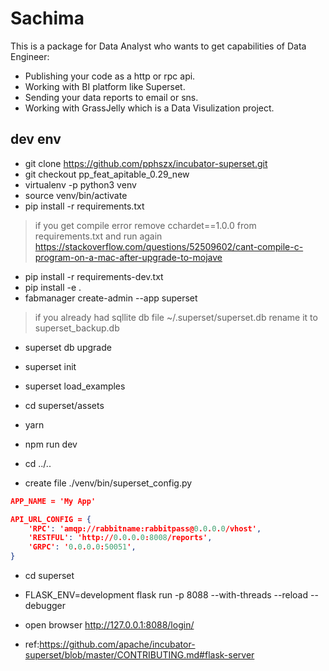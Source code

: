 # Sachima

This is a package for Data Analyst who wants to get capabilities of Data Engineer:
- Publishing your code as a http or rpc api.
- Working with BI platform like Superset.
- Sending your data reports to email or sns.
- Working with GrassJelly which is a Data Visulization project.

## dev env
- git clone https://github.com/pphszx/incubator-superset.git
- git checkout pp_feat_apitable_0.29_new
- virtualenv -p python3 venv
- source venv/bin/activate
- pip install -r requirements.txt
> if you get compile error  remove cchardet==1.0.0 from requirements.txt and run again
https://stackoverflow.com/questions/52509602/cant-compile-c-program-on-a-mac-after-upgrade-to-mojave
- pip install -r requirements-dev.txt
- pip install -e .
- fabmanager create-admin --app superset
> if you already had sqllite db file  ~/.superset/superset.db   rename it to superset_backup.db

- superset db upgrade
- superset init
- superset load_examples

- cd superset/assets
- yarn
- npm run dev

- cd ../..


- create file  ./venv/bin/superset_config.py
``` json
APP_NAME = 'My App'

API_URL_CONFIG = {
    'RPC': 'amqp://rabbitname:rabbitpass@0.0.0.0/vhost',
    'RESTFUL': 'http://0.0.0.0:8008/reports',
    'GRPC': '0.0.0.0:50051',
}
```

- cd superset
- FLASK_ENV=development flask run -p 8088 --with-threads --reload --debugger
- open browser http://127.0.0.1:8088/login/


- ref:https://github.com/apache/incubator-superset/blob/master/CONTRIBUTING.md#flask-server

